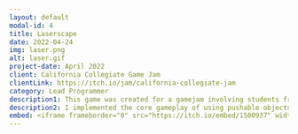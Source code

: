 ```yaml
---
layout: default
modal-id: 4
title: Laserscape
date: 2022-04-24
img: laser.png
alt: laser.gif
project-date: April 2022
client: California Collegiate Game Jam
clientLink: https://itch.io/jam/california-collegiate-jam
category: Lead Programmer
description1: This game was created for a gamejam involving students from several California college campuses. In 48 hours, we created a laser puzzle game where the player must push mirrors and lasers in order to hit a target to proceed to the next area.
description2: I implemented the core gameplay of using pushable objects and a reflectable laser to solve puzzle rooms. All audio elements were implemented into the game by me. 
embed: <iframe frameborder="0" src="https://itch.io/embed/1500937" width="208" height="167"><a href="https://elestebann.itch.io/laserscape">LaserScape by El Estebann, zfxd, stubbelj, chograph, innominev3945</a></iframe>
---
```

